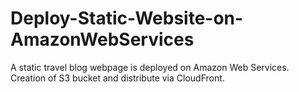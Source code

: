 # Deploy-Static-Website-on-AmazonWebServices
A static travel blog webpage is deployed on Amazon Web Services. Creation of S3 bucket and distribute via CloudFront.
